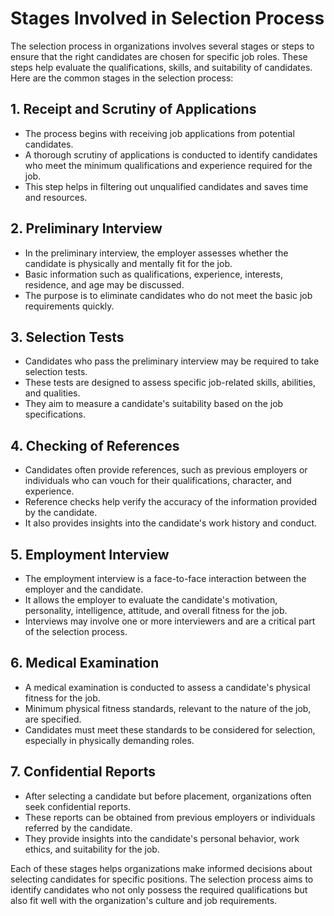 # Stages Involved in Selection Process

The selection process in organizations involves several stages or steps to ensure that the right candidates are chosen for specific job roles. These steps help evaluate the qualifications, skills, and suitability of candidates. Here are the common stages in the selection process:

## 1. Receipt and Scrutiny of Applications

- The process begins with receiving job applications from potential candidates.
- A thorough scrutiny of applications is conducted to identify candidates who meet the minimum qualifications and experience required for the job.
- This step helps in filtering out unqualified candidates and saves time and resources.

## 2. Preliminary Interview

- In the preliminary interview, the employer assesses whether the candidate is physically and mentally fit for the job.
- Basic information such as qualifications, experience, interests, residence, and age may be discussed.
- The purpose is to eliminate candidates who do not meet the basic job requirements quickly.

## 3. Selection Tests

- Candidates who pass the preliminary interview may be required to take selection tests.
- These tests are designed to assess specific job-related skills, abilities, and qualities.
- They aim to measure a candidate's suitability based on the job specifications.

## 4. Checking of References

- Candidates often provide references, such as previous employers or individuals who can vouch for their qualifications, character, and experience.
- Reference checks help verify the accuracy of the information provided by the candidate.
- It also provides insights into the candidate's work history and conduct.

## 5. Employment Interview

- The employment interview is a face-to-face interaction between the employer and the candidate.
- It allows the employer to evaluate the candidate's motivation, personality, intelligence, attitude, and overall fitness for the job.
- Interviews may involve one or more interviewers and are a critical part of the selection process.

## 6. Medical Examination

- A medical examination is conducted to assess a candidate's physical fitness for the job.
- Minimum physical fitness standards, relevant to the nature of the job, are specified.
- Candidates must meet these standards to be considered for selection, especially in physically demanding roles.

## 7. Confidential Reports

- After selecting a candidate but before placement, organizations often seek confidential reports.
- These reports can be obtained from previous employers or individuals referred by the candidate.
- They provide insights into the candidate's personal behavior, work ethics, and suitability for the job.

Each of these stages helps organizations make informed decisions about selecting candidates for specific positions. The selection process aims to identify candidates who not only possess the required qualifications but also fit well with the organization's culture and job requirements.